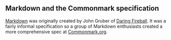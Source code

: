 
## Markdown and the Commonmark specification

[Markdown](https://daringfireball.net/projects/markdown/) was originally created by John Gruber of [Daring Fireball](https://daringfireball.net).  It was a fairly informal specification so a 
group of Markdown enthusiasts created a more comprehensive
spec at [Commonmark.org](https://commonmark.org).


